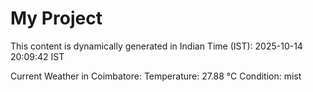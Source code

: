# My Project

This content is dynamically generated in Indian Time (IST): 2025-10-14 20:09:42 IST


Current Weather in Coimbatore:
Temperature: 27.88 °C
Condition: mist
